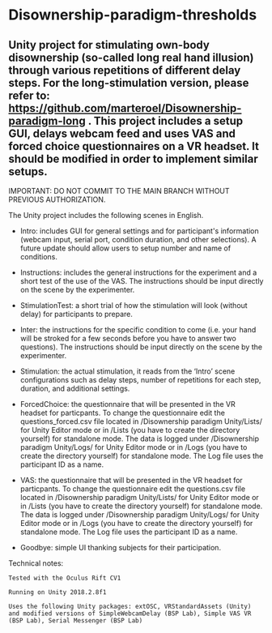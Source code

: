 # Disownership-paradigm-thresholds

## Unity project for stimulating own-body disownership (so-called long real hand illusion) through various repetitions of different delay steps. For the long-stimulation version, please refer to: https://github.com/marteroel/Disownership-paradigm-long . This project includes a setup GUI, delays webcam feed and uses VAS and forced choice questionnaires on a VR headset. It should be modified in order to implement similar setups.

IMPORTANT: DO NOT COMMIT TO THE MAIN BRANCH WITHOUT PREVIOUS AUTHORIZATION.

The Unity project includes the following scenes in English.

   - Intro: includes GUI for general settings and for participant's information (webcam input, serial port, condition duration, and other selections). A future update should allow users to setup number and name of conditions.

   - Instructions: includes the general instructions for the experiment and a short test of the use of the VAS. The instructions should be input directly on the scene by the experimenter.

   - StimulationTest: a short trial of how the stimulation will look (without delay) for participants to prepare.

   - Inter: the instructions for the specific condition to come (i.e. your hand will be stroked for a few seconds before you have to answer two questions). The instructions should be input directly on the scene by the experimenter.

   - Stimulation: the actual stimulation, it reads from the ‘Intro’ scene configurations such as delay steps, number of repetitions for each step, duration, and additional settings.
   
   - ForcedChoice: the questionnaire that will be presented in the VR headset for particpants. To change the questionnaire edit the questions_forced.csv file located in /Disownership paradigm Unity/Lists/ for Unity Editor mode or in /Lists (you have to create the directory yourself) for standalone mode. The data is logged under /Disownership paradigm Unity/Logs/ for Unity Editor mode or in /Logs (you have to create the directory yourself) for standalone mode. The Log file uses the participant ID as a name.

   - VAS: the questionnaire that will be presented in the VR headset for particpants. To change the questionnaire edit the questions.csv file located in /Disownership paradigm Unity/Lists/ for Unity Editor mode or in /Lists (you have to create the directory yourself) for standalone mode. The data is logged under /Disownership paradigm Unity/Logs/ for Unity Editor mode or in /Logs (you have to create the directory yourself) for standalone mode. The Log file uses the participant ID as a name.

   - Goodbye: simple UI thanking subjects for their participation.

Technical notes:

    Tested with the Oculus Rift CV1

    Running on Unity 2018.2.8f1

    Uses the following Unity packages: extOSC, VRStandardAssets (Unity) and modified versions of SimpleWebcamDelay (BSP Lab), Simple VAS VR (BSP Lab), Serial Messenger (BSP Lab)
